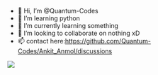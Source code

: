 - 👋 Hi, I’m @Quantum-Codes
- 👀 I’m learning python
- 🌱 I’m currently learning something
- 💞️ I’m looking to collaborate on nothing xD
- 📫 contact here:https://github.com/Quantum-Codes/Ankit_Anmol/discussions

<img src="https://github-readme-stats.vercel.app/api?username=Quantum-codes"></img>
<!---
Quantum-Codes/Quantum-Codes is a ✨ special ✨ repository because its `README.md` (this file) appears on your GitHub profile.
You can click the Preview link to take a look at your changes.
--->
